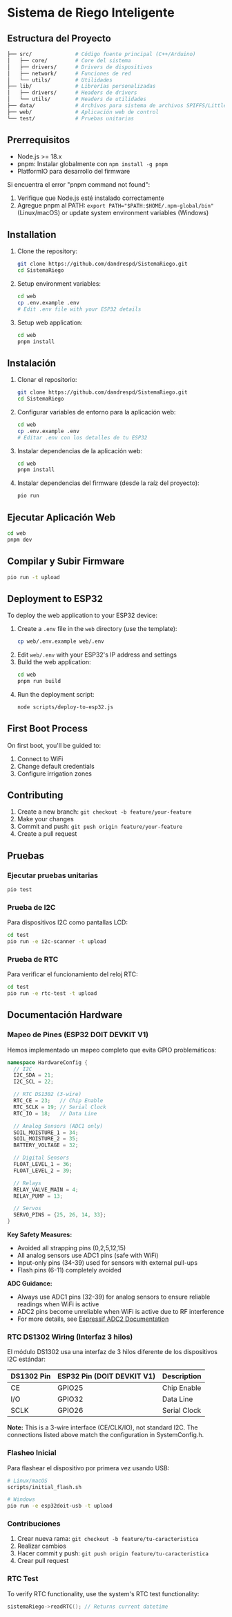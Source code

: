 # Sistema de Riego Inteligente

## Estructura del Proyecto
```bash
├── src/              # Código fuente principal (C++/Arduino)
│   ├── core/         # Core del sistema
│   ├── drivers/      # Drivers de dispositivos
│   ├── network/      # Funciones de red
│   └── utils/        # Utilidades
├── lib/              # Librerías personalizadas
│   ├── drivers/      # Headers de drivers
│   └── utils/        # Headers de utilidades
├── data/             # Archivos para sistema de archivos SPIFFS/LittleFS
├── web/              # Aplicación web de control
└── test/             # Pruebas unitarias
```

## Prerrequisitos
- Node.js >= 18.x
- pnpm: Instalar globalmente con `npm install -g pnpm`
- PlatformIO para desarrollo del firmware

Si encuentra el error "pnpm command not found":
1. Verifique que Node.js esté instalado correctamente
2. Agregue pnpm al PATH: `export PATH="$PATH:$HOME/.npm-global/bin"` (Linux/macOS)
   or update system environment variables (Windows)

## Installation
1. Clone the repository:
   ```bash
   git clone https://github.com/dandrespd/SistemaRiego.git
   cd SistemaRiego
   ```

2. Setup environment variables:
   ```bash
   cd web
   cp .env.example .env
   # Edit .env file with your ESP32 details
   ```
   
3. Setup web application:
   ```bash
   cd web
   pnpm install
   ```

## Instalación
1. Clonar el repositorio:
   ```bash
   git clone https://github.com/dandrespd/SistemaRiego.git
   cd SistemaRiego
   ```

2. Configurar variables de entorno para la aplicación web:
   ```bash
   cd web
   cp .env.example .env
   # Editar .env con los detalles de tu ESP32
   ```
   
3. Instalar dependencias de la aplicación web:
   ```bash
   cd web
   pnpm install
   ```

4. Instalar dependencias del firmware (desde la raíz del proyecto):
   ```bash
   pio run
   ```

## Ejecutar Aplicación Web
```bash
cd web
pnpm dev
```

## Compilar y Subir Firmware
```bash
pio run -t upload
```

## Deployment to ESP32
To deploy the web application to your ESP32 device:
1. Create a `.env` file in the `web` directory (use the template):
   ```bash
   cp web/.env.example web/.env
   ```
2. Edit `web/.env` with your ESP32's IP address and settings
3. Build the web application:
   ```bash
   cd web
   pnpm run build
   ```
4. Run the deployment script:
   ```bash
   node scripts/deploy-to-esp32.js
   ```

## First Boot Process
On first boot, you'll be guided to:
1. Connect to WiFi
2. Change default credentials
3. Configure irrigation zones

## Contributing
1. Create a new branch: `git checkout -b feature/your-feature`
2. Make your changes
3. Commit and push: `git push origin feature/your-feature`
4. Create a pull request

## Pruebas
### Ejecutar pruebas unitarias
```bash
pio test
```

### Prueba de I2C
Para dispositivos I2C como pantallas LCD:
```bash
cd test
pio run -e i2c-scanner -t upload
```

### Prueba de RTC
Para verificar el funcionamiento del reloj RTC:
```bash
cd test
pio run -e rtc-test -t upload
```

## Documentación Hardware

### Mapeo de Pines (ESP32 DOIT DEVKIT V1)
Hemos implementado un mapeo completo que evita GPIO problemáticos:

```c++
namespace HardwareConfig {
  // I2C
  I2C_SDA = 21;
  I2C_SCL = 22;

  // RTC DS1302 (3-wire)
  RTC_CE = 23;   // Chip Enable
  RTC_SCLK = 19; // Serial Clock
  RTC_IO = 18;   // Data Line

  // Analog Sensors (ADC1 only)
  SOIL_MOISTURE_1 = 34;
  SOIL_MOISTURE_2 = 35;
  BATTERY_VOLTAGE = 32;

  // Digital Sensors
  FLOAT_LEVEL_1 = 36;
  FLOAT_LEVEL_2 = 39;

  // Relays
  RELAY_VALVE_MAIN = 4;
  RELAY_PUMP = 13;

  // Servos
  SERVO_PINS = {25, 26, 14, 33};
}
```

**Key Safety Measures:**
- Avoided all strapping pins (0,2,5,12,15)
- All analog sensors use ADC1 pins (safe with WiFi)
- Input-only pins (34-39) used for sensors with external pull-ups
- Flash pins (6-11) completely avoided

**ADC Guidance:**
- Always use ADC1 pins (32-39) for analog sensors to ensure reliable readings when WiFi is active
- ADC2 pins become unreliable when WiFi is active due to RF interference
- For more details, see [Espressif ADC2 Documentation](https://docs.espressif.com/projects/esp-idf/en/latest/esp32/api-reference/peripherals/adc.html#adc-limitations-when-using-wi-fi)

### RTC DS1302 Wiring (Interfaz 3 hilos)
El módulo DS1302 usa una interfaz de 3 hilos diferente de los dispositivos I2C estándar:

| DS1302 Pin | ESP32 Pin (DOIT DEVKIT V1) | Description      |
|------------|----------------------------|------------------|
| CE         | GPIO25                     | Chip Enable      |
| I/O        | GPIO32                     | Data Line        |
| SCLK       | GPIO26                     | Serial Clock     |

**Note:** This is a 3-wire interface (CE/CLK/IO), not standard I2C. The connections listed above match the configuration in SystemConfig.h.

### Flasheo Inicial
Para flashear el dispositivo por primera vez usando USB:

```bash
# Linux/macOS
scripts/initial_flash.sh

# Windows
pio run -e esp32doit-usb -t upload
```

### Contribuciones
1. Crear nueva rama: `git checkout -b feature/tu-caracteristica`
2. Realizar cambios
3. Hacer commit y push: `git push origin feature/tu-caracteristica`
4. Crear pull request

### RTC Test
To verify RTC functionality, use the system's RTC test functionality:
```cpp
sistemaRiego->readRTC(); // Returns current datetime

